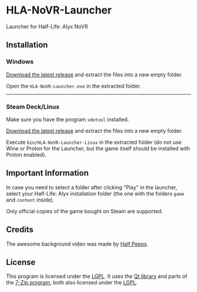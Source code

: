 # HLA-NoVR-Launcher
Launcher for Half-Life: Alyx NoVR

## Installation

### Windows
[Download the latest release](https://github.com/bfeber/HLA-NoVR-Launcher/releases/latest/download/HLA-NoVR-Launcher.zip) and extract the files into a new empty folder.

Open the `HLA-NoVR-Launcher.exe` in the extracted folder.

---

### Steam Deck/Linux

Make sure you have the program `xdotool` installed.

[Download the latest release](https://github.com/bfeber/HLA-NoVR-Launcher/releases/latest/download/HLA-NoVR-Launcher-Linux.zip) and extract the files into a new empty folder.

Execute `bin/HLA-NoVR-Launcher-Linux` in the extracted folder (do not use Wine or Proton for the Launcher, but the game itself should be installed with Proton enabled).

## Important Information

In case you need to select a folder after clicking "Play" in the launcher, select your Half-Life: Alyx installation folder (the one with the folders `game` and `content` inside).

Only official copies of the game bought on Steam are supported.

## Credits
The awesome background video was made by [Half Peeps](https://www.youtube.com/@HALFPEEPS).

## License
This program is licensed under the [LGPL](LICENSE.txt). It uses the [Qt library](https://github.com/bfeber/qt5) and parts of the [7-Zip program](www.7-zip.org), both also licensed under the [LGPL](LICENSE.txt).
